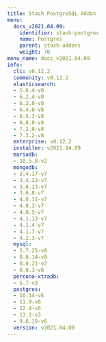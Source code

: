 ```yaml
---
title: Stash PostgreSQL Addon
menu:
  docs_v2021.04.09:
    identifier: stash-postgres
    name: Postgres
    parent: stash-addons
    weight: 70
menu_name: docs_v2021.04.09
info:
  cli: v0.12.2
  community: v0.12.2
  elasticsearch:
  - 5.6.4-v8
  - 6.2.4-v8
  - 6.3.0-v8
  - 6.4.0-v8
  - 6.5.3-v8
  - 6.8.0-v8
  - 7.2.0-v8
  - 7.3.2-v8
  enterprise: v0.12.2
  installer: v2021.04.09
  mariadb:
  - 10.5.8-v2
  mongodb:
  - 3.4.17-v7
  - 3.4.22-v7
  - 3.6.13-v7
  - 3.6.8-v7
  - 4.0.11-v7
  - 4.0.3-v7
  - 4.0.5-v7
  - 4.1.13-v7
  - 4.1.4-v7
  - 4.1.7-v7
  - 4.2.3-v7
  mysql:
  - 5.7.25-v8
  - 8.0.14-v8
  - 8.0.21-v2
  - 8.0.3-v8
  percona-xtradb:
  - 5.7-v3
  postgres:
  - 10.14-v6
  - 11.9-v6
  - 12.4-v6
  - 13.1-v3
  - 9.6.19-v6
  version: v2021.04.09
---
```


